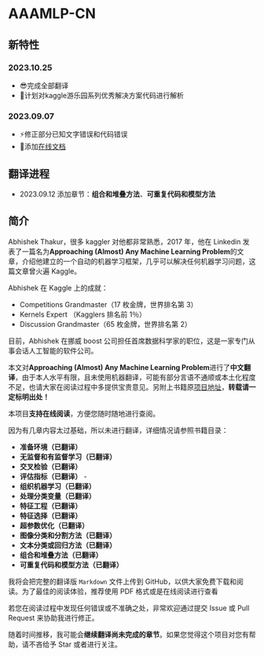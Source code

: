 # AAAMLP-CN
## 新特性
### 2023.10.25
 - 😎完成全部翻译
 - 📝计划对kaggle游乐园系列优秀解决方案代码进行解析
### 2023.09.07
 - ⚡修正部分已知文字错误和代码错误
 - 🤗添加[在线文档](https://ytzfhqs.github.io/AAAMLP-CN/)

## 翻译进程

- 2023.09.12 添加章节：**组合和堆叠方法**、**可重复代码和模型方法**

## 简介

Abhishek Thakur，很多 kaggler 对他都非常熟悉，2017 年，他在 Linkedin 发表了一篇名为**Approaching (Almost) Any Machine Learning Problem**的文章，介绍他建立的一个自动的机器学习框架，几乎可以解决任何机器学习问题，这篇文章曾火遍 Kaggle。

Abhishek 在 Kaggle 上的成就：

- Competitions Grandmaster（17 枚金牌，世界排名第 3）
- Kernels Expert （Kagglers 排名前 1％）
- Discussion Grandmaster（65 枚金牌，世界排名第 2）

目前，Abhishek 在挪威 boost 公司担任首席数据科学家的职位，这是一家专门从事会话人工智能的软件公司。

本文对**Approaching (Almost) Any Machine Learning Problem**进行了**中文翻译**，由于本人水平有限，且未使用机器翻译，可能有部分言语不通顺或本土化程度不足，也请大家在阅读过程中多提供宝贵意见。另附上书籍原[项目地址](https://github.com/abhishekkrthakur/approachingalmost)，**转载请一定标明出处！**

本项目**支持在线阅读**，方便您随时随地进行查阅。

因为有几章内容太过基础，所以未进行翻译，详细情况请参照书籍目录：

- **准备环境（已翻译）**
- **无监督和有监督学习（已翻译）**
- **交叉检验（已翻译）**
- **评估指标（已翻译）** -
- **组织机器学习（已翻译）**
- **处理分类变量（已翻译）**
- **特征工程（已翻译）**
- **特征选择（已翻译）**
- **超参数优化（已翻译）**
- **图像分类和分割方法（已翻译）**
- **文本分类或回归方法（已翻译）**
- **组合和堆叠方法（已翻译）**
- **可重复代码和模型方法（已翻译）**

我将会把完整的翻译版 `Markdown` 文件上传到 GitHub，以供大家免费下载和阅读。为了最佳的阅读体验，推荐使用 PDF 格式或是在线阅读进行查看

若您在阅读过程中发现任何错误或不准确之处，非常欢迎通过提交 Issue 或 Pull Request 来协助我进行修正。

随着时间推移，我可能会**继续翻译尚未完成的章节**。如果您觉得这个项目对您有帮助，请不吝给予 Star 或者进行关注。
